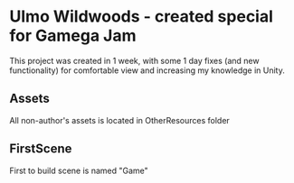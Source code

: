 # Ulmo Wildwoods - created special for Gamega Jam
This project was created in 1 week, with some 1 day fixes
(and new functionality) for comfortable view and increasing
my knowledge in Unity.

## Assets
All non-author's assets is located in OtherResources folder

## FirstScene
First to build scene is named "Game"
